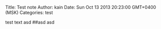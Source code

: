 Title: Test note
Author: kain
Date: Sun Oct 13 2013 20:23:00 GMT+0400 (MSK)
Categories: test

test text
asd
##asd
asd

